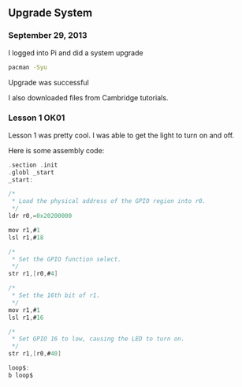 ## Upgrade System 
### September 29, 2013

I logged into Pi and did a system upgrade

```bash
pacman -Syu
```

Upgrade was successful

I also downloaded files from Cambridge tutorials.

### Lesson 1 OK01 

Lesson 1 was pretty cool. I was able to get the light to turn on and off.

Here is some assembly code:

```c
.section .init
.globl _start
_start:

/* 
 * Load the physical address of the GPIO region into r0.
 */
ldr r0,=0x20200000

mov r1,#1
lsl r1,#18

/*
 * Set the GPIO function select.
 */
str r1,[r0,#4]

/* 
 * Set the 16th bit of r1.
 */
mov r1,#1
lsl r1,#16

/* 
 * Set GPIO 16 to low, causing the LED to turn on.
 */
str r1,[r0,#40]

loop$: 
b loop$
```
